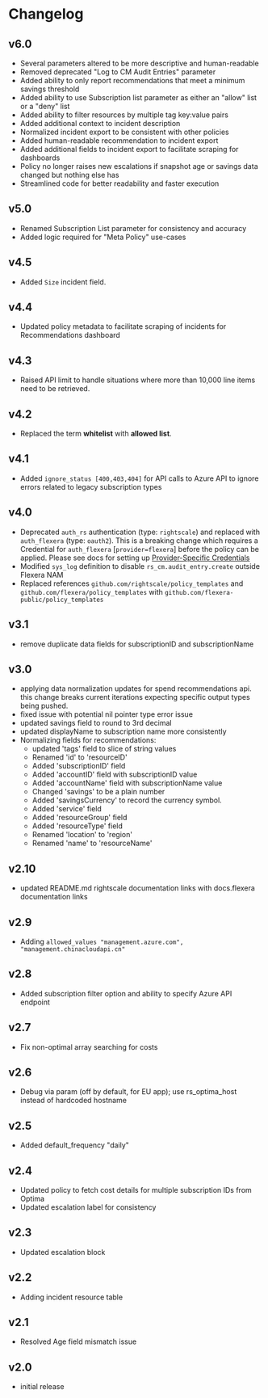 # Changelog

## v6.0

- Several parameters altered to be more descriptive and human-readable
- Removed deprecated "Log to CM Audit Entries" parameter
- Added ability to only report recommendations that meet a minimum savings threshold
- Added ability to use Subscription list parameter as either an "allow" list or a "deny" list
- Added ability to filter resources by multiple tag key:value pairs
- Added additional context to incident description
- Normalized incident export to be consistent with other policies
- Added human-readable recommendation to incident export
- Added additional fields to incident export to facilitate scraping for dashboards
- Policy no longer raises new escalations if snapshot age or savings data changed but nothing else has
- Streamlined code for better readability and faster execution

## v5.0

- Renamed Subscription List parameter for consistency and accuracy
- Added logic required for "Meta Policy" use-cases

## v4.5

- Added `Size` incident field.

## v4.4

- Updated policy metadata to facilitate scraping of incidents for Recommendations dashboard

## v4.3

- Raised API limit to handle situations where more than 10,000 line items need to be retrieved.

## v4.2

- Replaced the term **whitelist** with **allowed list**.

## v4.1

- Added `ignore_status [400,403,404]` for API calls to Azure API to ignore errors related to legacy subscription types

## v4.0

- Deprecated `auth_rs` authentication (type: `rightscale`) and replaced with `auth_flexera` (type: `oauth2`).  This is a breaking change which requires a Credential for `auth_flexera` [`provider=flexera`] before the policy can be applied.  Please see docs for setting up [Provider-Specific Credentials](https://docs.flexera.com/flexera/EN/Automation/ProviderCredentials.htm)
- Modified `sys_log` definition to disable `rs_cm.audit_entry.create` outside Flexera NAM
- Replaced references `github.com/rightscale/policy_templates` and `github.com/flexera/policy_templates` with `github.com/flexera-public/policy_templates`

## v3.1

- remove duplicate data fields for subscriptionID and subscriptionName

## v3.0

- applying data normalization updates for spend recommendations api. this change breaks current iterations expecting specific output types being pushed.
- fixed issue with potential nil pointer type error issue
- updated savings field to round to 3rd decimal
- updated displayName to subscription name more consistently
- Normalizing fields for recommendations:
  - updated 'tags' field to slice of string values
  - Renamed 'id' to 'resourceID'
  - Added 'subscriptionID' field
  - Added 'accountID' field with subscriptionID value
  - Added 'accountName' field with subscriptionName value
  - Changed 'savings' to be a plain number
  - Added 'savingsCurrency' to record the currency symbol.
  - Added 'service' field
  - Added 'resourceGroup' field
  - Added 'resourceType' field
  - Renamed 'location' to 'region'
  - Renamed 'name' to 'resourceName'

## v2.10

- updated README.md rightscale documentation links with docs.flexera documentation links

## v2.9

- Adding `allowed_values "management.azure.com", "management.chinacloudapi.cn"`

## v2.8

- Added subscription filter option and ability to specify Azure API endpoint

## v2.7

- Fix non-optimal array searching for costs

## v2.6

- Debug via param (off by default, for EU app); use rs_optima_host instead of hardcoded hostname

## v2.5

- Added default_frequency "daily"

## v2.4

- Updated policy to fetch cost details for multiple subscription IDs from Optima
- Updated escalation label for consistency

## v2.3

- Updated escalation block

## v2.2

- Adding incident resource table

## v2.1

- Resolved Age field mismatch issue

## v2.0

- initial release
